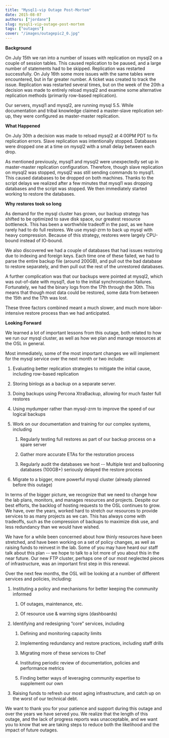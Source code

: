 ```yaml
---
title: "Mysql1-vip Outage Post-Mortem"
date: 2015-08-07
authors: ["jordane"]
slug: mysql1-vip-outage-post-mortem
tags: ["outages"]
cover: "/images/outagepic2_0.jpg"
---
```


**Background**

On July 15th we ran into a number of issues with replication on mysql2 on a couple of session tables. This caused
replication to be paused, and a large number of statements had to be skipped. Replication was restarted successfully. On
July 16th some more issues with the same tables were encountered, but in far greater number. A ticket was created to
track the issue. Replication was restarted several times, but on the week of the 20th a decision was made to entirely
reload mysql2 and examine some alternative replication methods (primarily row-based replication).

Our servers, mysql1 and mysql2, are running mysql 5.5. While documentation and tribal knowledge claimed a master-slave
replication set-up, they were configured as master-master replication.

**What Happened**

On July 30th a decision was made to reload mysql2 at 4:00PM PDT to fix replication errors. Slave replication was
intentionally stopped. Databases were dropped one at a time on mysql2 with a small delay between each drop.

As mentioned previously, mysql1 and mysql2 were unexpectedly set up in master-master replication configuration.
Therefore, though slave replication on mysql2 was stopped, mysql2 was still sending commands to mysql1. This caused
databases to be dropped on both machines. Thanks to the script delays we realized after a few minutes that mysql1 was
dropping databases and the script was stopped. We then immediately started working to restore the databases.

**Why restores took so long**

As demand for the mysql cluster has grown, our backup strategy has shifted to be optimized to save disk space, our
greatest resource bottleneck. This has been a worthwhile tradeoff in the past, as we have rarely had to do full
restores. We use mysql-zrm to back up mysql with heavy compression. Because of this strategy, restores were largely
CPU-bound instead of IO-bound.

We also discovered we had a couple of databases that had issues restoring due to indexing and foreign keys. Each time
one of these failed, we had to parse the entire backup file (around 200GB), and pull out the bad database to restore
separately, and then pull out the rest of the unrestored databases.

A further complication was that our backups were pointed at mysql2, which was out-of-date with mysql1, due to the
initial synchronization failures. Fortunately, we had the binary logs from the 17th through the 30th. This means that
though most data could be restored, some data from between the 15th and the 17th was lost.

These three factors combined meant a much slower, and much more labor-intensive restore process than we had anticipated.

**Looking Forward**

We learned a lot of important lessons from this outage, both related to how we run our mysql cluster, as well as how we
plan and manage resources at the OSL in general.

Most immediately, some of the most important changes we will implement for the mysql service over the next month or two
include:

1. Evaluating better replication strategies to mitigate the initial cause, including row-based replication

2. Storing binlogs as a backup on a separate server.

3. Doing backups using Percona XtraBackup, allowing for much faster full restores

4. Using mydumper rather than mysql-zrm to improve the speed of our logical backups

5. Work on our documentation and training for our complex systems, including

   1. Regularly testing full restores as part of our backup process on a spare server

   2. Gather more accurate ETAs for the restoration process

   3. Regularly audit the databases we host -- Multiple test and ballooning databases (100GB+) seriously delayed the
      restore process

6. Migrate to a bigger, more powerful mysql cluster (already planned before this outage)

In terms of the bigger picture, we recognize that we need to change how the lab plans, monitors, and manages resources
and projects. Despite our best efforts, the backlog of hosting requests to the OSL continues to grow. We have, over the
years, worked hard to stretch our resources to provide services to as many projects as we can. This has always come with
tradeoffs, such as the compression of backups to maximize disk use, and less redundancy than we would have wished.

We have for a while been concerned about how thinly resources have been stretched, and have been working on a set of
policy changes, as well as raising funds to reinvest in the lab. Some of you may have heard our staff talk about this
plan -- we hope to talk to a lot more of you about this in the near future. Our new FTP cluster, perhaps one of our most
neglected pieces of infrastructure, was an important first step in this renewal.

Over the next few months, the OSL will be looking at a number of different services and policies, including:

1. Instituting a policy and mechanisms for better keeping the community informed

   1. Of outages, maintenance, etc.

   2. Of resource use & warning signs (dashboards)

2. Identifying and redesigning “core” services, including

   1. Defining and monitoring capacity limits

   2. Implementing redundancy and restore practices, including staff drills

   3. Migrating more of these services to Chef

   4. Instituting periodic review of documentation, policies and performance metrics

   5. Finding better ways of leveraging community expertise to supplement our own

3. Raising funds to refresh our most aging infrastructure, and catch up on the worst of our technical debt.

We want to thank you for your patience and support during this outage and over the years we have served you. We realize
that the length of this outage, and the lack of progress reports was unacceptable, and we want you to know that we are
taking steps to reduce both the likelihood and the impact of future outages.
